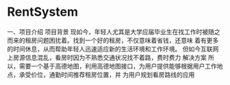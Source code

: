 # RentSystem
一、项目介绍
    项目背景
        现如今，年轻人尤其是大学应届毕业生在找工作时被随之而来的租房问题困扰着。找到一个好的租房，不仅意味着省钱，还意味
        着有更多的时间休息，从而帮助年轻人迅速适应新的生活环境和工作环境。
        但如今互联网上房源信息混乱，看房时因为不熟悉交通状况找不着路，费时费力
    解决方案
        所以，需要一个基于高德地图，利用高德地图接口，为用户提供能够根据用户工作地点，承受价位，通勤时间推荐租房位置，并
        为用户规划看房路线的应用



